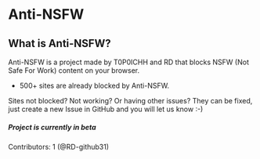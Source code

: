 # Anti-NSFW
## What is Anti-NSFW?
Anti-NSFW is a project made by T0P0ICHH and RD that blocks NSFW (Not Safe For Work) content on your browser.
- 500+ sites are already blocked by Anti-NSFW.

Sites not blocked? Not working? Or having other issues? They can be fixed, just create a new Issue in GitHub and you will let us know :-)

##### Project is currently in beta

Contributors: 1 (@RD-github31)
